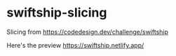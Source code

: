 # swiftship-slicing

Slicing from https://codedesign.dev/challenge/swiftship

Here's the preview https://swiftship.netlify.app/
